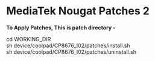 <h1>MediaTek Nougat Patches 2</h1>

<b>To Apply Patches, This is patch directory -</b>

cd WORKING_DIR<br>
sh device/coolpad/CP8676_I02/patches/install.sh<br>
sh device/coolpad/CP8676_I02/patches/uninstall.sh

